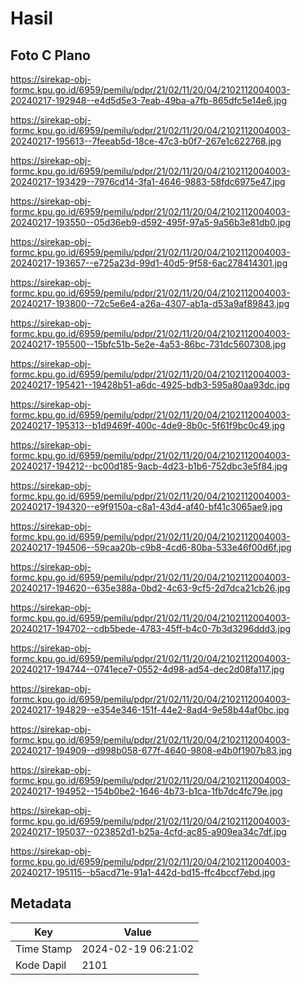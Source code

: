 # Hasil

## Foto C Plano

https://sirekap-obj-formc.kpu.go.id/6959/pemilu/pdpr/21/02/11/20/04/2102112004003-20240217-192948--e4d5d5e3-7eab-49ba-a7fb-865dfc5e14e6.jpg

https://sirekap-obj-formc.kpu.go.id/6959/pemilu/pdpr/21/02/11/20/04/2102112004003-20240217-195613--7feeab5d-18ce-47c3-b0f7-267e1c622768.jpg

https://sirekap-obj-formc.kpu.go.id/6959/pemilu/pdpr/21/02/11/20/04/2102112004003-20240217-193429--7976cd14-3fa1-4646-9883-58fdc6975e47.jpg

https://sirekap-obj-formc.kpu.go.id/6959/pemilu/pdpr/21/02/11/20/04/2102112004003-20240217-193550--05d36eb9-d592-495f-97a5-9a56b3e81db0.jpg

https://sirekap-obj-formc.kpu.go.id/6959/pemilu/pdpr/21/02/11/20/04/2102112004003-20240217-193657--e725a23d-99d1-40d5-9f58-6ac278414301.jpg

https://sirekap-obj-formc.kpu.go.id/6959/pemilu/pdpr/21/02/11/20/04/2102112004003-20240217-193800--72c5e6e4-a26a-4307-ab1a-d53a9af89843.jpg

https://sirekap-obj-formc.kpu.go.id/6959/pemilu/pdpr/21/02/11/20/04/2102112004003-20240217-195500--15bfc51b-5e2e-4a53-86bc-731dc5607308.jpg

https://sirekap-obj-formc.kpu.go.id/6959/pemilu/pdpr/21/02/11/20/04/2102112004003-20240217-195421--19428b51-a6dc-4925-bdb3-595a80aa93dc.jpg

https://sirekap-obj-formc.kpu.go.id/6959/pemilu/pdpr/21/02/11/20/04/2102112004003-20240217-195313--b1d9469f-400c-4de9-8b0c-5f61f9bc0c49.jpg

https://sirekap-obj-formc.kpu.go.id/6959/pemilu/pdpr/21/02/11/20/04/2102112004003-20240217-194212--bc00d185-9acb-4d23-b1b6-752dbc3e5f84.jpg

https://sirekap-obj-formc.kpu.go.id/6959/pemilu/pdpr/21/02/11/20/04/2102112004003-20240217-194320--e9f9150a-c8a1-43d4-af40-bf41c3065ae9.jpg

https://sirekap-obj-formc.kpu.go.id/6959/pemilu/pdpr/21/02/11/20/04/2102112004003-20240217-194506--59caa20b-c9b8-4cd6-80ba-533e46f00d6f.jpg

https://sirekap-obj-formc.kpu.go.id/6959/pemilu/pdpr/21/02/11/20/04/2102112004003-20240217-194620--635e388a-0bd2-4c63-9cf5-2d7dca21cb26.jpg

https://sirekap-obj-formc.kpu.go.id/6959/pemilu/pdpr/21/02/11/20/04/2102112004003-20240217-194702--cdb5bede-4783-45ff-b4c0-7b3d3296ddd3.jpg

https://sirekap-obj-formc.kpu.go.id/6959/pemilu/pdpr/21/02/11/20/04/2102112004003-20240217-194744--0741ece7-0552-4d98-ad54-dec2d08fa117.jpg

https://sirekap-obj-formc.kpu.go.id/6959/pemilu/pdpr/21/02/11/20/04/2102112004003-20240217-194829--e354e346-151f-44e2-8ad4-9e58b44af0bc.jpg

https://sirekap-obj-formc.kpu.go.id/6959/pemilu/pdpr/21/02/11/20/04/2102112004003-20240217-194909--d998b058-677f-4640-9808-e4b0f1907b83.jpg

https://sirekap-obj-formc.kpu.go.id/6959/pemilu/pdpr/21/02/11/20/04/2102112004003-20240217-194952--154b0be2-1646-4b73-b1ca-1fb7dc4fc79e.jpg

https://sirekap-obj-formc.kpu.go.id/6959/pemilu/pdpr/21/02/11/20/04/2102112004003-20240217-195037--023852d1-b25a-4cfd-ac85-a909ea34c7df.jpg

https://sirekap-obj-formc.kpu.go.id/6959/pemilu/pdpr/21/02/11/20/04/2102112004003-20240217-195115--b5acd71e-91a1-442d-bd15-ffc4bccf7ebd.jpg


## Metadata

| Key        | Value               |
| ---------- | ------------------- |
| Time Stamp | 2024-02-19 06:21:02 |
| Kode Dapil | 2101                |



